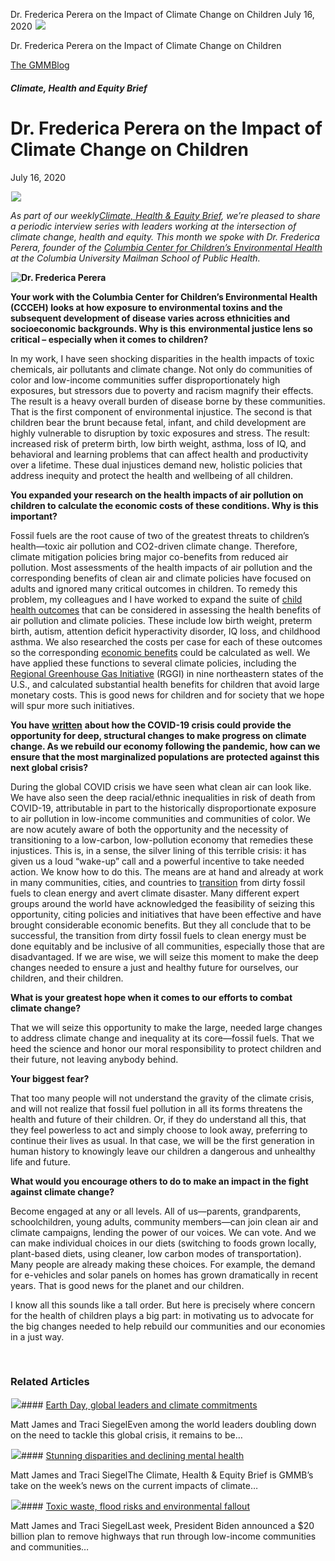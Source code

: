 



Dr. Frederica Perera on the Impact of Climate Change on Children
July 16, 2020
![](data:image/gif;base64,R0lGODlhAQABAAAAACH5BAEKAAEALAAAAAABAAEAAAICTAEAOw==)![](https://www.gmmb.com/wp-content/uploads/2020/11/Frederica-header.jpg)



Dr. Frederica Perera on the Impact of Climate Change on Children





 [The GMMBlog](/blog/)



##### Climate, Health and Equity Brief

 Dr. Frederica Perera on the Impact of Climate Change on Children
================================================================


July 16, 2020



![](data:image/gif;base64,R0lGODlhAQABAAAAACH5BAEKAAEALAAAAAABAAEAAAICTAEAOw==)![](https://www.gmmb.com/wp-content/uploads/2020/11/Frederica-header-552x300.jpg) 


*As part of our weekly*[*Climate, Health & Equity Brief*](https://us4.campaign-archive.com/home/?u=f2f8c4bdabe1a2a83f914e813&id=4a13a601e2)*, we’re pleased to share a periodic interview series with leaders working at the intersection of climate change, health and equity. This month we spoke with Dr. Frederica Perera, founder of the* [*Columbia Center for Children’s Environmental Health*](https://www.publichealth.columbia.edu/research/columbia-center-childrens-environmental-health) *at the Columbia University Mailman School of Public Health.*


**![Dr. Frederica Perera](data:image/gif;base64,R0lGODlhAQABAAAAACH5BAEKAAEALAAAAAABAAEAAAICTAEAOw==)![Dr. Frederica Perera](https://www.gmmb.com/wp-content/uploads/Ricky2-1006x768.jpg)**


**Your work with the Columbia Center for Children’s Environmental Health (CCCEH) looks at how exposure to environmental toxins and the subsequent development of disease varies across ethnicities and socioeconomic backgrounds. Why is this** **environmental justice lens so critical – especially when it comes to children?**


In my work, I have seen shocking disparities in the health impacts of toxic chemicals, air pollutants and climate change. Not only do communities of color and low-income communities suffer disproportionately high exposures, but stressors due to poverty and racism magnify their effects. The result is a heavy overall burden of disease borne by these communities. That is the first component of environmental injustice. The second is that children bear the brunt because fetal, infant, and child development are highly vulnerable to disruption by toxic exposures and stress. The result: increased risk of preterm birth, low birth weight, asthma, loss of IQ, and behavioral and learning problems that can affect health and productivity over a lifetime. These dual injustices demand new, holistic policies that address inequity and protect the health and wellbeing of all children.


**You expanded your research on the health impacts of air pollution on children to calculate the economic costs of these conditions. Why is this important?**


Fossil fuels are the root cause of two of the greatest threats to children’s health—toxic air pollution and CO2-driven climate change. Therefore, climate mitigation policies bring major co-benefits from reduced air pollution. Most assessments of the health impacts of air pollution and the corresponding benefits of clean air and climate policies have focused on adults and ignored many critical outcomes in children. To remedy this problem, my colleagues and I have worked to expand the suite of [child health outcomes](https://ehp.niehs.nih.gov/doi/full/10.1289/EHP299) that can be considered in assessing the health benefits of air pollution and climate policies. These include low birth weight, preterm birth, autism, attention deficit hyperactivity disorder, IQ loss, and childhood asthma. We also researched the costs per case for each of these outcomes so the corresponding [economic benefits](https://www.sciencedirect.com/science/article/abs/pii/S0013935119308163?via%3Dihub) could be calculated as well. We have applied these functions to several climate policies, including the [Regional Greenhouse Gas Initiative](https://www.rggi.org/) (RGGI) in nine northeastern states of the U.S., and calculated substantial health benefits for children that avoid large monetary costs. This is good news for children and for society that we hope will spur more such initiatives.


**You have** [**written**](https://www.manhattantimesnews.com/the-other-crisisla-otra-crisis/) **about how the COVID-19 crisis could provide the opportunity for deep, structural changes to make progress on climate change. As we rebuild our economy following the pandemic, how can we ensure that the most marginalized populations are protected against this next global crisis?**


During the global COVID crisis we have seen what clean air can look like. We have also seen the deep racial/ethnic inequalities in risk of death from COVID-19, attributable in part to the historically disproportionate exposure to air pollution in low-income communities and communities of color. We are now acutely aware of both the opportunity and the necessity of transitioning to a low-carbon, low-pollution economy that remedies these injustices. This is, in a sense, the silver lining of this terrible crisis: it has given us a loud “wake-up” call and a powerful incentive to take needed action. We know how to do this. The means are at hand and already at work in many communities, cities, and countries to [transition](https://www.mdpi.com/1660-4601/15/1/16/htm) from dirty fossil fuels to clean energy and avert climate disaster. Many different expert groups around the world have acknowledged the feasibility of seizing this opportunity, citing policies and initiatives that have been effective and have brought considerable economic benefits. But they all conclude that to be successful, the transition from dirty fossil fuels to clean energy must be done equitably and be inclusive of all communities, especially those that are disadvantaged. If we are wise, we will seize this moment to make the deep changes needed to ensure a just and healthy future for ourselves, our children, and their children.


**What is your greatest hope when it comes to our efforts to combat climate change?**


That we will seize this opportunity to make the large, needed large changes to address climate change and inequality at its core—fossil fuels. That we heed the science and honor our moral responsibility to protect children and their future, not leaving anybody behind.


**Your biggest fear?** 


That too many people will not understand the gravity of the climate crisis, and will not realize that fossil fuel pollution in all its forms threatens the health and future of their children. Or, if they do understand all this, that they feel powerless to act and simply choose to look away, preferring to continue their lives as usual. In that case, we will be the first generation in human history to knowingly leave our children a dangerous and unhealthy life and future.


**What would you encourage others to do to make an impact in the fight against climate change?**


Become engaged at any or all levels. All of us—parents, grandparents, schoolchildren, young adults, community members—can join clean air and climate campaigns, lending the power of our voices. We can vote. And we can make individual choices in our diets (switching to foods grown locally, plant-based diets, using cleaner, low carbon modes of transportation). Many people are already making these choices. For example, the demand for e-vehicles and solar panels on homes has grown dramatically in recent years. That is good news for the planet and our children.


I know all this sounds like a tall order. But here is precisely where concern for the health of children plays a big part: in motivating us to advocate for the big changes needed to help rebuild our communities and our economies in a just way.


 









### Related Articles

![](data:image/gif;base64,R0lGODlhAQABAAAAACH5BAEKAAEALAAAAAABAAEAAAICTAEAOw==)![](https://www.gmmb.com/wp-content/uploads/2021/04/b5197d82-9fb4-4c84-a8d9-e468348c4c67-380x200.jpg)#### [Earth Day, global leaders and climate commitments](https://www.gmmb.com/news/earth-day-global-leaders-and-climate-commitments/)

Matt James and Traci SiegelEven among the world leaders doubling down on the need to tackle this global crisis, it remains to be…

![](data:image/gif;base64,R0lGODlhAQABAAAAACH5BAEKAAEALAAAAAABAAEAAAICTAEAOw==)![](https://www.gmmb.com/wp-content/uploads/2021/04/4.16header-380x200.png)#### [Stunning disparities and declining mental health](https://www.gmmb.com/news/stunning-disparities-and-declining-mental-health/)

Matt James and Traci SiegelThe Climate, Health & Equity Brief is GMMB’s take on the week’s news on the current impacts of climate…

![](data:image/gif;base64,R0lGODlhAQABAAAAACH5BAEKAAEALAAAAAABAAEAAAICTAEAOw==)![](https://www.gmmb.com/wp-content/uploads/2021/04/Picture1-380x200.jpg)#### [Toxic waste, flood risks and environmental fallout](https://www.gmmb.com/news/toxic-waste-flood-risks-and-environmental-fallout/)

Matt James and Traci SiegelLast week, President Biden announced a $20 billion plan to remove highways that run through low-income communities and communities…




